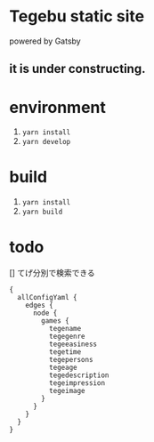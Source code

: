 # Tegebu static site

powered by Gatsby

## it is under constructing.

# environment

1. `yarn install`
1. `yarn develop`

# build

1. `yarn install`
1. `yarn build`

# todo

[] てげ分別で検索できる  

```
{
  allConfigYaml {
    edges {
      node {
        games {
          tegename
          tegegenre
          tegeeasiness
          tegetime
          tegepersons
          tegeage
          tegedescription
          tegeimpression
          tegeimage
        }
      }
    }
  }
}
```